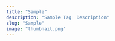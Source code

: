 ```yaml
---
title: "Sample"
description: "Sample Tag  Description"
slug: "Sample"
image: "thumbnail.png"
---
```

